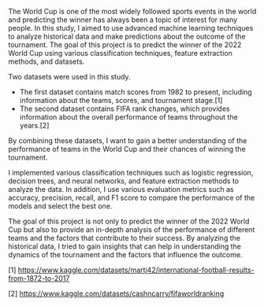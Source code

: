 The World Cup is one of the most widely followed sports events in the world and predicting the winner has always been a topic of interest for many people. In this study, I aimed to use advanced machine learning techniques to analyze historical data and make predictions about the outcome of the tournament. The goal of this project is to predict the winner of the 2022 World Cup using various classification techniques, feature extraction methods, and datasets.

Two datasets were used in this study.

 - The first dataset contains match scores from 1982 to present, including information about the teams, scores, and tournament stage.[1]
 - The second dataset contains FIFA rank changes, which provides information about the overall performance of teams throughout the years.[2]

By combining these datasets, I want to gain a better understanding of the performance of teams in the World Cup and their chances of winning the tournament.

I implemented various classification techniques such as logistic regression, decision trees, and neural networks, and feature extraction methods to analyze the data. In addition, I use various evaluation metrics such as accuracy, precision, recall, and F1 score to compare the performance of the models and select the best one.

The goal of this project is not only to predict the winner of the 2022 World Cup but also to provide an in-depth analysis of the performance of different teams and the factors that contribute to their success. By analyzing the historical data, I tried to gain insights that can help in understanding the dynamics of the tournament and the factors that influence the outcome.

[1] https://www.kaggle.com/datasets/martj42/international-football-results-from-1872-to-2017

[2] https://www.kaggle.com/datasets/cashncarry/fifaworldranking
